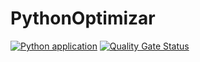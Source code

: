 # PythonOptimizar
[![Python application](https://github.com/Pepesk34/PythonOptimizar/actions/workflows/python-app.yml/badge.svg)](https://github.com/Pepesk34/PythonOptimizar/actions/workflows/python-app.yml)
[![Quality Gate Status](https://sonarcloud.io/api/project_badges/measure?project=Pepesk34_PythonOptimizar&metric=alert_status)](https://sonarcloud.io/summary/new_code?id=Pepesk34_PythonOptimizar)
